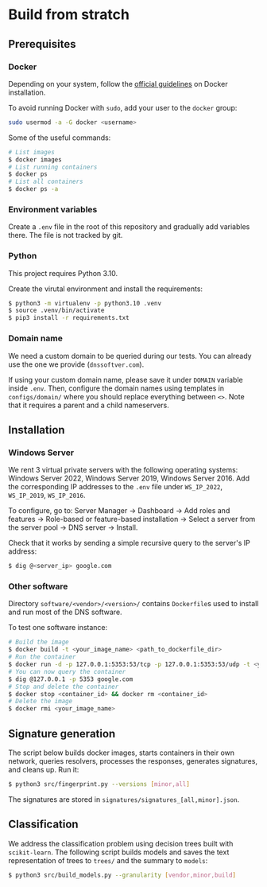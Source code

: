 # Build from stratch

## Prerequisites 

### Docker

Depending on your system, follow the [official guidelines](https://docs.docker.com/engine/install/) on Docker installation.

To avoid running Docker with `sudo`, add your user to the `docker` group:

```bash
sudo usermod -a -G docker <username>
```

Some of the useful commands:

```bash
# List images
$ docker images
# List running containers
$ docker ps
# List all containers
$ docker ps -a
```

### Environment variables

Create a `.env` file in the root of this repository and gradually add variables there. The file is not tracked by git.

### Python

This project requires Python 3.10.

Create the virutal environment and install the requirements:

```bash
$ python3 -m virtualenv -p python3.10 .venv
$ source .venv/bin/activate
$ pip3 install -r requirements.txt
```

### Domain name

We need a custom domain to be queried during our tests. You can already use the one we provide (`dnssoftver.com`).

If using your custom domain name, please save it under `DOMAIN` variable inside `.env`. Then, configure the domain names using templates in `configs/domain/` where you should replace everything between `<>`. Note that it requires a parent and a child nameservers.

## Installation

### Windows Server

We rent 3 virtual private servers with the following operating systems: Windows Server 2022, Windows Server 2019, Windows Server 2016. Add the corresponding IP addresses to the `.env` file under `WS_IP_2022`, `WS_IP_2019`, `WS_IP_2016`.

To configure, go to: Server Manager -> Dashboard -> Add roles and features -> Role-based or feature-based installation -> Select a server from the server pool -> DNS server -> Install.

Check that it works by sending a simple recursive query to the server's IP address:

```bash
$ dig @<server_ip> google.com
```

### Other software

Directory `software/<vendor>/<version>/` contains `Dockerfile`s  used to install and run most of the DNS software.

To test one software instance:

```bash
# Build the image
$ docker build -t <your_image_name> <path_to_dockerfile_dir>
# Run the container
$ docker run -d -p 127.0.0.1:5353:53/tcp -p 127.0.0.1:5353:53/udp -t <your_image_name>
# You can now query the container
$ dig @127.0.0.1 -p 5353 google.com
# Stop and delete the container
$ docker stop <container_id> && docker rm <container_id>
# Delete the image
$ docker rmi <your_image_name>
```

## Signature generation

The script below builds docker images, starts containers in their own network, queries resolvers, processes the responses, generates signatures, and cleans up. Run it:

```bash
$ python3 src/fingerprint.py --versions [minor,all]
```

The signatures are stored in `signatures/signatures_[all,minor].json`.

## Classification

We address the classification problem using decision trees built with `scikit-learn`. The following script builds models and saves the text representation of trees to `trees/` and the summary to `models`:

```bash
$ python3 src/build_models.py --granularity [vendor,minor,build]
```

